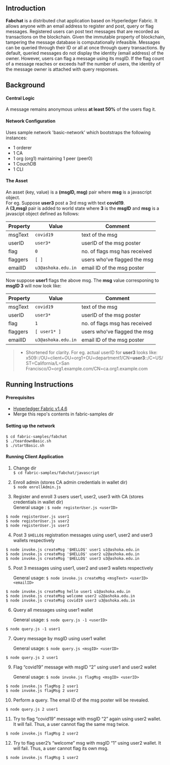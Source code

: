## Introduction
**Fabchat** is a distributed chat application based on Hyperledger Fabric. It allows anyone with an email address to register and post, query or flag messages. Registered users can post text messages that are recorded as  transactions  on  the  blockchain.  Given  the  immutable property of blockchain, tampering the message database is computationally infeasible. Messages can be queried through their ID or all at once through query transactions. By default, queried messages do not  display  the  identity (email address)  of  the  owner.  However,  users  can flag a message using its msgID. If the flag count of a message reaches or exceeds half the number of users, the identity of the message owner is attached with query responses.

## Background
#### Central Logic
A message remains anonymous unless **at least 50%** of the users flag it.

#### Network Configuration
Uses sample network 'basic-network' which bootstraps the following instances:

- 1 orderer
- 1 CA
- 1 org (org1) maintaining 1 peer (peer0)
- 1 CouchDB 
- 1 CLI

#### The Asset
An asset (key, value) is a **(msgID, msg)** pair where **msg** is a javascript object.\
For eg. Suppose **user3** post a 3rd msg with text **covid19**.  
A **(3,msg)** pair is added to world state where **3** is the **msgID** and **msg** is a javascipt object defined as follows:

| Property        | Value                         | Comment                       |
|-----------------|-------------------------------|-------------------------------|
| msgText         | `covid19`                     | text of the msg               |
| userID          | `user3*`                      | userID of the msg poster      |
| flag            | `0`                           | no. of flags msg has received |
| flaggers        | `[ ]`                  	  | users who’ve flagged the msg  |
| emailID         | `u3@ashoka.edu.in`            | email ID of the msg poster    |


Now suppose **user1** flags the above msg. The **msg** value corresponing to **msgID 3** will now look like:

| Property        | Value                         | Comment                       |
|-----------------|-------------------------------|-------------------------------|
| msgText         | `covid19`                     | text of the msg               |
| userID          | `user3*`                      | userID of the msg poster      |
| flag            | `1`                           | no. of flags msg has received |
| flaggers        | `[ user1* ]`                  | users who’ve flagged the msg  |
| emailID         | `u3@ashoka.edu.in`            | email ID of the msg poster    |

> * Shortened for clarity. For eg. actual userID for **user3** looks like:
x509::/OU=client+OU=org1+OU=department1/CN=**user3**::/C=US/ST=California/L=San Francisco/O=org1.example.com/CN=ca.org1.example.com

## Running Instructions

#### Prerequisites
- [Hyperledger Fabric v1.4.6](https://www.hyperledger.org/projects/fabric "Hyperledger Fabric")
- Merge this repo's contents in fabric-samples dir

#### Setting up the network
~~~~
$ cd fabric-samples/fabchat
$ ./teardownBasic.sh
$ ./startBasic.sh
~~~~

#### Running Client Application 
1. Change dir \
`$ cd fabric-samples/fabchat/javascript`

2. Enroll admin (stores CA admin credentials in wallet dir) \
`$ node enrollAdmin.js`

3. Register and enroll 3 users user1, user2, user3 with CA (stores <userID> credentials in wallet dir) \
	 General usage :
  `$ node registerUser.js <userID>`
	
  ~~~~
  $ node registerUser.js user1
  $ node registerUser.js user2
  $ node registerUser.js user3
  ~~~~

4. Post 3 `$HELLO$` registration messages using user1, user2 and user3 wallets respectively

~~~~
$ node invoke.js createMsg '$HELLO$' user1 u1@ashoka.edu.in
$ node invoke.js createMsg '$HELLO$' user2 u2@ashoka.edu.in
$ node invoke.js createMsg '$HELLO$' user3 u3@ashoka.edu.in
~~~~

5. Post 3 messages using user1, user2 and user3 wallets respectively

	General usage:   `$ node invoke.js createMsg <msgText> <userID> <emailID>`
~~~~
$ node invoke.js createMsg hello user1 u1@ashoka.edu.in
$ node invoke.js createMsg welcome user2 u2@ashoka.edu.in
$ node invoke.js createMsg covid19 user3 u3@ashoka.edu.in
~~~~

6. Query all messages using user1 wallet

	General usage:  `$ node query.js -1 <userID>`
~~~~
$ node query.js -1 user1
~~~~

7. Query message by msgID using user1 wallet

	General usage:  `$ node query.js <msgID> <userID>`
~~~~
$ node query.js 2 user1
~~~~

9. Flag “covid19” message with msgID “2” using user1 and user2 wallet

	General usage:  `$ node invoke.js flagMsg <msgID> <userID>`
  ~~~~
  $ node invoke.js flagMsg 2 user1
  $ node invoke.js flagMsg 2 user2
  ~~~~
  
10. Perform a query. The email ID of the msg poster will be revealed.
~~~~
$ node query.js 2 user1
~~~~

11. Try to flag “covid19” message with msgID “2” again using user2 wallet. It will fail. 
Thus, a user cannot flag the same msg twice. 
~~~~
$ node invoke.js flagMsg 2 user2
~~~~

12. Try to flag user2’s “welcome” msg with msgID “1” using user2 wallet. It will fail. 
Thus, a user cannot flag its own msg. 
~~~~
$ node invoke.js flagMsg 1 user2
~~~~


